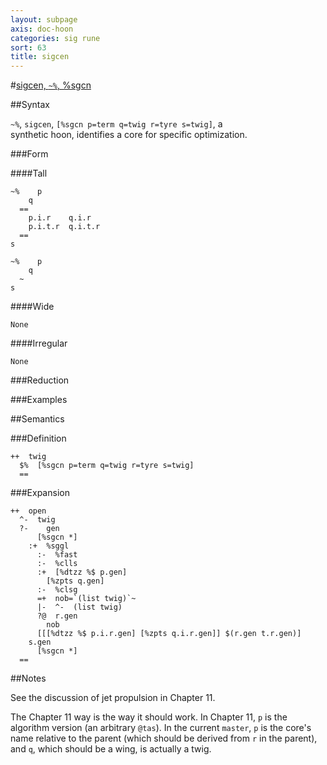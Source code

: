 ```yaml
---
layout: subpage
axis: doc-hoon
categories: sig rune
sort: 63
title: sigcen
---
```




#[sigcen, `~%`, %sgcn](#sgcn)

##Syntax

`~%`, `sigcen`, `[%sgcn p=term q=twig r=tyre s=twig]`, a  
synthetic hoon, identifies a core for specific optimization.

###Form

####Tall

    ~%    p
        q
      ==
        p.i.r    q.i.r
        p.i.t.r  q.i.t.r
      ==
    s

    ~%    p
        q
      ~
    s

####Wide

    None

####Irregular

    None

###Reduction

###Examples

##Semantics

###Definition

    ++  twig  
      $%  [%sgcn p=term q=twig r=tyre s=twig]
      ==

###Expansion

    ++  open
      ^-  twig
      ?-    gen
          [%sgcn *]
        :+  %sggl
          :-  %fast
          :-  %clls
          :+  [%dtzz %$ p.gen]
            [%zpts q.gen]
          :-  %clsg
          =+  nob=`(list twig)`~
          |-  ^-  (list twig)
          ?@  r.gen
            nob
          [[[%dtzz %$ p.i.r.gen] [%zpts q.i.r.gen]] $(r.gen t.r.gen)]
        s.gen
          [%sgcn *]
      ==

##Notes

See the discussion of jet propulsion in Chapter 11.

The Chapter 11 way is the way it should work.  In Chapter 11, `p`
is the algorithm version (an arbitrary `@tas`).  In the current
`master`, `p` is the core's name relative to the parent (which
should be derived from `r` in the parent), and `q`, which should
be a wing, is actually a twig.